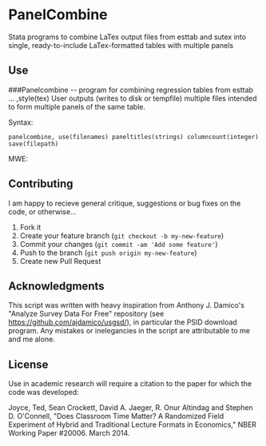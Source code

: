 # PanelCombine

Stata programs to combine LaTex output files from esttab and sutex into single, ready-to-include LaTex-formatted tables with multiple panels

## Use
###Panelcombine -- program for combining regression tables from esttab ... ,style(tex)
User outputs (writes to disk or tempfile) multiple files intended to form multiple panels of the same table.

Syntax:

    panelcombine, use(filenames) paneltitles(strings) columncount(integer) save(filepath)


MWE:



## Contributing
I am happy to recieve general critique, suggestions or bug fixes on the code, or otherwise...

1. Fork it
2. Create your feature branch (`git checkout -b my-new-feature`)
3. Commit your changes (`git commit -am 'Add some feature'`)
4. Push to the branch (`git push origin my-new-feature`)
5. Create new Pull Request

## Acknowledgments
This script was written with heavy inspiration from Anthony J. Damico's "Analyze Survey Data For Free" repository (see https://github.com/ajdamico/usgsd/), in particular the PSID download program. Any mistakes or inelegancies in the script are attributable to me and me alone.

## License
Use in academic research will require a citation to the paper for which the code was developed:

Joyce, Ted, Sean Crockett, David A. Jaeger, R. Onur Altindag and Stephen D. O'Connell, "Does Classroom Time Matter? A Randomized Field Experiment of Hybrid and Traditional Lecture Formats in Economics," NBER Working Paper #20006. March 2014.

